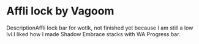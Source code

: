 # Affli lock by Vagoom

DescriptionAffli lock bar for wotlk, not finished yet because I am still a low lvl.I liked how I made Shadow Embrace stacks with WA Progress bar.
